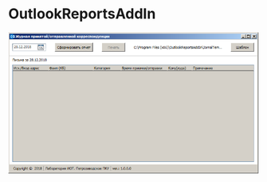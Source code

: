 # OutlookReportsAddIn
![alt text](https://github.com/kaanlab/OutlookReportsAddIn/blob/master/OutlookReportsAddIn.png)
